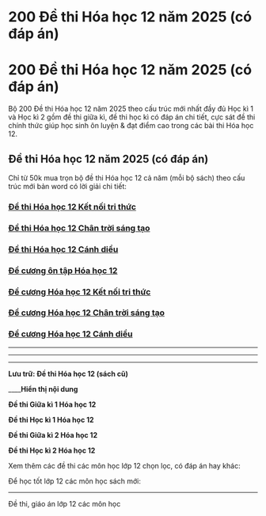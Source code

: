 # 200 Đề thi Hóa học 12 năm 2025 (có đáp án)

# 200 Đề thi Hóa học 12 năm 2025 (có đáp án)

Bộ 200 Đề thi Hóa học 12 năm 2025 theo cấu trúc mới nhất đầy đủ Học kì 1 và Học kì 2 gồm đề thi giữa kì, đề thi học kì có đáp án chi tiết, cực sát đề thi chính thức giúp học sinh ôn luyện & đạt điểm cao trong các bài thi Hóa học 12.

## Đề thi Hóa học 12 năm 2025 (có đáp án)

Chỉ từ 50k mua trọn bộ đề thi Hóa học 12 cả năm (mỗi bộ sách) theo cấu trúc mới bản word có lời giải chi tiết:

### [**Đề thi Hóa học 12 Kết nối tri thức**](https://vietjack.com/de-kiem-tra-lop-12/de-thi-hoa-hoc-12-ket-noi-tri-thuc.jsp)

### [**Đề thi Hóa học 12 Chân trời sáng tạo**](https://vietjack.com/de-kiem-tra-lop-12/de-thi-hoa-hoc-12-chan-troi-sang-tao.jsp)

### [**Đề thi Hóa học 12 Cánh diều**](https://vietjack.com/de-kiem-tra-lop-12/de-thi-hoa-hoc-12-canh-dieu.jsp)

### [**Đề cương ôn tập Hóa học 12**](https://vietjack.com/de-kiem-tra-lop-12/de-cuong-hoa-hoc-lop-12.jsp)

### [**Đề cương Hóa học 12 Kết nối tri thức**](https://vietjack.com/de-kiem-tra-lop-12/de-cuong-hoa-hoc-lop-12-ket-noi-tri-thuc.jsp)

### [**Đề cương Hóa học 12 Chân trời sáng tạo**](https://vietjack.com/de-kiem-tra-lop-12/de-cuong-hoa-hoc-lop-12-chan-troi-sang-tao.jsp)

### [**Đề cương Hóa học 12 Cánh diều**](https://vietjack.com/de-kiem-tra-lop-12/de-cuong-hoa-hoc-lop-12-canh-dieu.jsp)

* * *

* * *

* * *

**Lưu trữ: Đề thi Hóa học 12 (sách cũ)**

____**Hiển thị nội dung**

**Đề thi Giữa kì 1 Hóa học 12**

**Đề thi Học kì 1 Hóa học 12**

**Đề thi Giữa kì 2 Hóa học 12**

**Đề thi Học kì 2 Hóa học 12**

Xem thêm các đề thi các môn học lớp 12 chọn lọc, có đáp án hay khác:

Để học tốt lớp 12 các môn học sách mới:

* * *

Đề thi, giáo án lớp 12 các môn học
